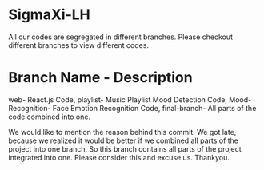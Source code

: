 # SigmaXi-LH
All our codes are segregated in different branches.
Please checkout different branches to view different codes.

# Branch Name - Description
  web-  React.js Code,
  playlist- Music Playlist Mood Detection Code,
  Mood-Recognition-  Face Emotion Recognition Code,
  final-branch-  All parts of the code combined into one.

We would like to mention the reason behind this commit. We got late, because we realized it would be better if we combined all parts of the project into one branch. So this branch contains all parts of the project integrated into one. Please consider this and excuse us.
Thankyou.
